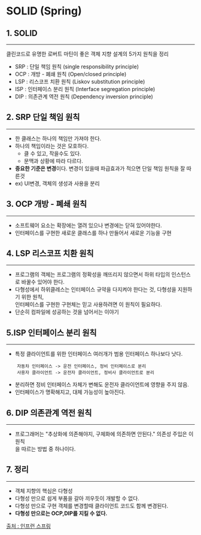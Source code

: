 # SOLID (Spring)

## 1. SOLID

---

클린코드로 유명한 로버트 마틴이 좋은 객체 지향 설계의 5가지 원칙을 정리

- SRP : 단일 책임 원칙 (single responsibility principle)
- OCP : 개방 - 폐쇄 원칙 (Open/closed principle)
- LSP : 리스코프 치환 원칙 (Liskov substitution principle)
- ISP : 인터페이스 분리 원칙 (Interface segregation principle)
- DIP : 의존관계 역전 원칙 (Dependency inversion principle)

## 2. SRP 단일 책임 원칙

---

- 한 클래스는 하나의 책임만 가져야 한다.
- 하나의 책임이라는 것은 모호하다.
  - 클 수 있고, 작을수도 있다.
  - 문맥과 상황에 따라 다르다.
- **중요한 기준은 변경**이다. 변경이 있을때 파급효과가 적으면 단일 책임 원칙을 잘 따른것
- ex) UI변경, 객체의 생성과 사용을 분리

## 3. OCP 개방 - 폐쇄 원칙

---

- 소프트웨어 요소는 확장에는 열려 있으나 변경에는 닫혀 있어야한다.
- 인터페이스를 구현한 새로운 클래스를 하나 만들어서 새로운 기능을 구현

## 4. LSP 리스코프 치환 원칙

---

- 프로그램의 객체는 프로그램의 정확성을 깨뜨리지 않으면서 하위 타입의 인스턴스로 바꿀수 있어야 한다.
- 다형성에서 하위클레스는 인터페이스 규약을 다지켜야 한다는 것, 다형성을 지원하기 위한 원칙,  
  인터페이스를 구현한 구현체는 믿고 사용하려면 이 원칙이 필요하다.
- 단순히 컴파일에 성공하는 것을 넘어서는 이야기

## 5.ISP 인터페이스 분리 원칙

---

- 특정 클라이언트를 위한 인터페이스 여러개가 범용 인터페이스 하나보다 낫다.

```
    자동차 인터페이스 -> 운전 인터페이스, 정비 인터페이스로 분리
    사용자 클라이언트 -> 운전자 클라이언트, 정비사 클라이언트로 분리
```

- 분리하면 정비 인터페이스 자체가 변해도 운전자 클라이언트에 영향을 주지 않음.
- 인터페이스가 명확해지고, 대체 가능성이 높아진다.

## 6. DIP 의존관계 역전 원칙

---

- 프로그래머는 "추상화에 의존해야지, 구체화에 의존하면 안된다." 의존성 주입은 이원칙  
  을 따르는 방법 중 하나이다.

## 7. 정리

---

- 객체 지향의 핵심은 다형성
- 다형성 만으로 쉽게 부품을 갈아 끼우듯이 개발할 수 없다.
- 다형성 만으로 구현 객체를 변경할때 클라이언트 코드도 함께 변경된다.
- **다형성 만으로는 OCP,DIP를 지킬 수 없다.**

<a href="https://www.inflearn.com/course/%EC%8A%A4%ED%94%84%EB%A7%81-%ED%95%B5%EC%8B%AC-%EC%9B%90%EB%A6%AC-%EA%B8%B0%EB%B3%B8%ED%8E%B8">출처 : 인프런 스프링</a>
